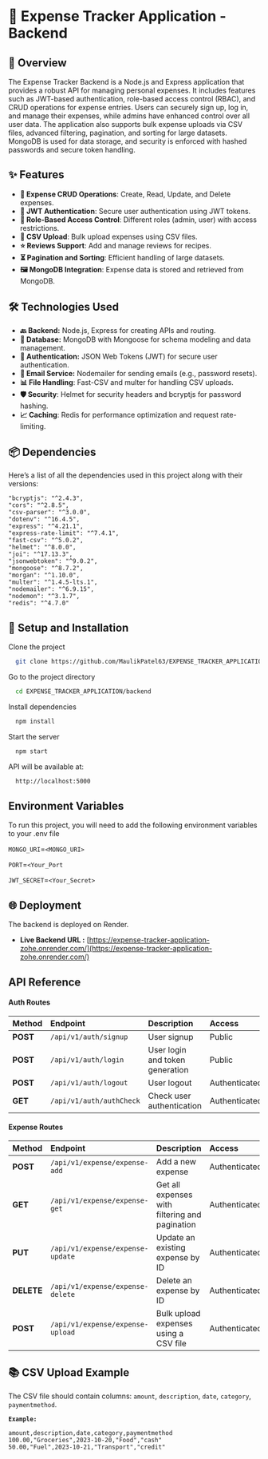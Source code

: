 
# 💸 Expense Tracker Application - Backend

## 🌟 Overview

The Expense Tracker Backend is a Node.js and Express application that provides a robust API for managing personal expenses. It includes features such as JWT-based authentication, role-based access control (RBAC), and CRUD operations for expense entries. Users can securely sign up, log in, and manage their expenses, while admins have enhanced control over all user data. The application also supports bulk expense uploads via CSV files, advanced filtering, pagination, and sorting for large datasets. MongoDB is used for data storage, and security is enforced with hashed passwords and secure token handling.






## ✨ Features

- **🔐 Expense CRUD Operations**: Create, Read, Update, and Delete expenses.
- **📖 JWT Authentication**: Secure user authentication using JWT tokens.
- **📝 Role-Based Access Control**: Different roles (admin, user) with access restrictions.
- **🥗 CSV Upload**: Bulk upload expenses using CSV files.
- **⭐ Reviews Support**: Add and manage reviews for recipes.
- **⏳ Pagination and Sorting**: Efficient handling of large datasets.
- **🖼️ MongoDB Integration**: Expense data is stored and retrieved from MongoDB.

## 🛠️ Technologies Used

- **🔙 Backend:** Node.js, Express for creating APIs and routing.
- **💾 Database:** MongoDB with Mongoose for schema modeling and data management.
- **🔑 Authentication:** JSON Web Tokens (JWT) for secure user authentication.
- **📧 Email Service:** Nodemailer for sending emails (e.g., password resets).
- **📊 File Handling**: Fast-CSV and multer for handling CSV uploads.
- **🛡 Security**: Helmet for security headers and bcryptjs for password hashing.
- **📈 Caching**: Redis for performance optimization and request rate-limiting.

## 📦 Dependencies

Here’s a list of all the dependencies used in this project along with their versions:

```bash{
"bcryptjs": "^2.4.3",
"cors": "^2.8.5",
"csv-parser": "^3.0.0",
"dotenv": "^16.4.5",
"express": "^4.21.1",
"express-rate-limit": "^7.4.1",
"fast-csv": "^5.0.2",
"helmet": "^8.0.0",
"joi": "^17.13.3",
"jsonwebtoken": "^9.0.2",
"mongoose": "^8.7.2",
"morgan": "^1.10.0",
"multer": "^1.4.5-lts.1",
"nodemailer": "^6.9.15",
"nodemon": "^3.1.7",
"redis": "^4.7.0"
  ```


## 🚀 Setup and Installation

Clone the project

```bash
  git clone https://github.com/MaulikPatel63/EXPENSE_TRACKER_APPLICATION.git
```

Go to the project directory

```bash
  cd EXPENSE_TRACKER_APPLICATION/backend
```

Install dependencies

```bash
  npm install
```

Start the server

```bash
  npm start
```

API will be available at:

```bash
  http://localhost:5000
```


## Environment Variables

To run this project, you will need to add the following environment variables to your .env file

`MONGO_URI`=`<MONGO_URI>`

`PORT`=`<Your_Port`

`JWT_SECRET`=`<Your_Secret>`


## 🌐 Deployment

The backend is deployed on Render.

- **Live Backend URL :** [https://expense-tracker-application-zohe.onrender.com/](https://expense-tracker-application-zohe.onrender.com/)


## API Reference

#### Auth Routes

| Method | Endpoint | Description | Access |
| :-------- | :------- | :------------------------- |:------------------------- |
| **POST** | `/api/v1/auth/signup` | User signup | Public |
| **POST** | `/api/v1/auth/login` | User login and token generation | Public |
| **POST** | `/api/v1/auth/logout` | User logout | Authenticated |
| **GET** | `/api/v1/auth/authCheck` | Check user authentication | Authenticated |

#### Expense Routes

| Method | Endpoint | Description | Access |
| :-------- | :------- | :------------------------- |:------------------------- |
| **POST** | `/api/v1/expense/expense-add` | Add a new expense | Authenticated |
| **GET** | `/api/v1/expense/expense-get` | Get all expenses with filtering and pagination | Authenticated | **Example Request:** - GET /api/expenses/expense-get?category=Food&paymentMethod=cash&startDate=2024-01-01&endDate=2024-12-31&page=1&limit=10 |
| **PUT** | `/api/v1/expense/expense-update` | Update an existing expense by ID | Authenticated |
| **DELETE** | `/api/v1/expense/expense-delete` | Delete an expense by ID | Authenticated |
| **POST** | `/api/v1/expense/expense-upload` | Bulk upload expenses using a CSV file | Authenticated |

## 📚 CSV Upload Example

The CSV file should contain columns: `amount`, `description`, `date`, `category`, `paymentmethod`.


**`Example:`**


```
amount,description,date,category,paymentmethod
100.00,"Groceries",2023-10-20,"Food","cash"
50.00,"Fuel",2023-10-21,"Transport","credit"
```
